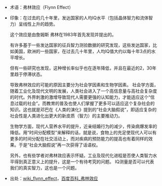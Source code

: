 + 术语：弗林效应（Flynn Effect）
+ 印象：在过去的几十年里，发达国家的人均IQ水平（包括晶体智力和流体智力）呈线性上升的趋势。

  这个效应是由詹姆斯 弗林在1983年首先发现并提出的。
  
  有许多基于一些发达国家的征兵智力测验数据的研究发现，这些发达国家，比如美国，欧洲的一些国家，在过去几十年里，人均IQ值大约以每十年3点的水平增长。
  
  但有一些研究也发现，这种增长率似乎也在逐年降低，并且在最近的2，30年里趋于停滞状态。
  
  导致弗林效应的可能的原因主要分为社会学因素和生物学因素。
    社会学方面，随着工业化及现代文明的发展，人类社会进入了一个高信息量与高社会复杂度的时代。外界刺激的激增导致现代人需要更强的认知能力，才能适应这个“信息过载的社会”。而教育的普及也使人们掌握了更多可以适应这个复杂社会的知识。这也就是邓巴在《人类的演化》提到的“社会大脑假说”，即适应复杂的社会性是人类进化出更大的新皮质（智力）的主要推动力。
  
  生物学方面，现代人营养水平的提升，近亲结婚行为的减少，传染病爆发率的降低。用“时间分配模型”来解释的话，就是说，食物上的充足使现代人可以有更多的时间分配在社交活动上，而对疾病的预防能力的提高也有着同样的效果。于是“社会大脑假说”再一次获得了话语权。
  
  另外，也有些学者对弗林效应表示怀疑。工业及现代化进程是否使人类智力水平得到真正意义上的提升，这是一个有待考究的问题。
  IQ测量是否可以代表我们的真实智力，这也是一个问题。
  
+ 出处：[wiki_flynn_effect](https://en.wikipedia.org/wiki/Flynn_effect)，[百度百科_弗林效应](http://baike.baidu.com/link?url=enCq22dnh0VwPlHMflrkZyPsdCrr9sk6QRAYdHQ_f4SEWLnXz_a_m0p6T2HYvXEpoWzYsggOb3jVjLx1P1qhlJCvlEb2jgB2DUUdigd2tTsc2yJCfvaTALi44JP-paRa)

